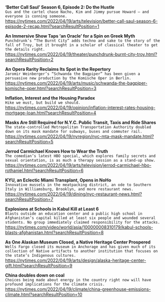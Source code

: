 **‘Better Call Saul’ Season 6, Episode 2: Do the Hustle**\
`Gus and the cartel chase Nacho, Kim and Jimmy pursue Howard — and everyone is conning someone.`\
https://nytimes.com/2022/04/19/arts/television/better-call-saul-season-6-episode-2-recap.html?searchResultPosition=1

**An Immersive Show Taps ‘an Oracle’ for a Spin on Greek Myth**\
`Punchdrunk’s “The Burnt City” adds techno and sake to the story of the fall of Troy, but it brought in a scholar of classical theater to get the details right.`\
https://nytimes.com/2022/04/19/theater/punchdrunk-burnt-city-troy.html?searchResultPosition=2

**An Opera Rarity Reclaims Its Spot in the Repertory**\
`Jaromir Weinberger’s “Schwanda the Bagpiper” has been given a persuasive new production by the Komische Oper in Berlin.`\
https://nytimes.com/2022/04/19/arts/music/schwanda-the-bagpiper-komische-oper.html?searchResultPosition=3

**Inflation, Interest and the Housing Paradox**\
`Hike we must, but build we should.`\
https://nytimes.com/2022/04/19/opinion/inflation-interest-rates-housing-mortgage-loan.html?searchResultPosition=4

**Masks Are Still Required for N.Y.C. Public Transit, Taxis and Ride Shares**\
`The state-controlled Metropolitan Transportation Authority doubled down on its mask mandate for subways, buses and commuter rail.`\
https://nytimes.com/2022/04/19/nyregion/nyc-mta-mask-mandate.html?searchResultPosition=5

**Jerrod Carmichael Knows How to Wear the Truth**\
`The comedian’s latest HBO special, which explores family secrets and sexual orientation, is as much a therapy session as a stand-up show.`\
https://nytimes.com/2022/04/19/arts/television/jerrod-carmichael-hbo-rothaniel.html?searchResultPosition=6

**KYU, an Eclectic Miami Transplant, Opens in NoHo**\
`Innovative mussels in the meatpacking district, an ode to Southern Italy in Williamsburg, Brooklyn, and more restaurant news.`\
https://nytimes.com/2022/04/19/dining/nyc-restaurant-news.html?searchResultPosition=7

**Explosions at Schools in Kabul Kill at Least 6**\
`Blasts outside an education center and a public high school in Afghanistan’s capital killed at least six people and wounded several students. No group immediately claimed responsibility for the attacks.`\
https://nytimes.com/video/world/asia/100000008310179/kabul-schools-blasts-afghanistan.html?searchResultPosition=8

**As One Alaskan Museum Closed, a Native Heritage Center Prospered**\
`Wells Fargo closed its museum in Anchorage and has given much of its collection of Native artifacts to another institution that focuses on the state’s Indigenous cultures.`\
https://nytimes.com/2022/04/19/arts/design/alaska-heritage-center-gift.html?searchResultPosition=9

**China doubles down on coal**\
`Choices being made about energy in the country right now will have profound implications for the climate crisis.`\
https://nytimes.com/2022/04/19/climate/china-greenhouse-emissions-climate.html?searchResultPosition=10

